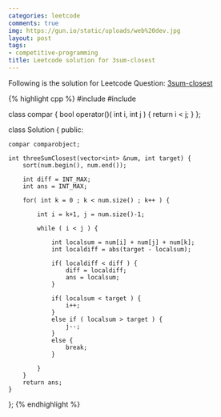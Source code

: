 ```yaml
---
categories: leetcode
comments: true
img: https://gun.io/static/uploads/web%20dev.jpg
layout: post
tags:
- competitive-programming
title: Leetcode solution for 3sum-closest
---
```


Following is the solution for Leetcode Question: [3sum-closest](https://leetcode.com/problems/3sum-closest/)

{% highlight cpp %}
#include <algorithm>
#include <cmath>

class compar {
    bool operator()( int i, int j ) {
        return i < j;
    }
};

class Solution {
public:

    compar comparobject;

    int threeSumClosest(vector<int> &num, int target) {
        sort(num.begin(), num.end());
        
        int diff = INT_MAX;
        int ans = INT_MAX;
        
        for( int k = 0 ; k < num.size() ; k++ ) {
            
            int i = k+1, j = num.size()-1;
            
            while ( i < j ) {
                
                int localsum = num[i] + num[j] + num[k];
                int localdiff = abs(target - localsum);
                
                if( localdiff < diff ) {
                    diff = localdiff;
                    ans = localsum;
                }
                
                if( localsum < target ) {
                    i++;
                }
                else if ( localsum > target ) {
                    j--;
                }
                else {
                    break;
                }
                
            }
        }
        return ans;
    }
};
{% endhighlight %}